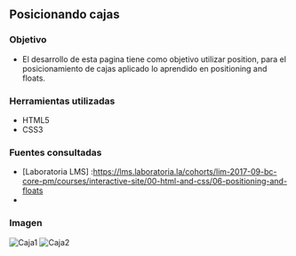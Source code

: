 ## Posicionando cajas
### Objetivo

- El desarrollo de esta pagina tiene como objetivo utilizar position, para el posicionamiento de cajas aplicado lo aprendido en positioning and floats.

### Herramientas utilizadas
- HTML5
- CSS3

### Fuentes consultadas
- [Laboratoria LMS] :https://lms.laboratoria.la/cohorts/lim-2017-09-bc-core-pm/courses/interactive-site/00-html-and-css/06-positioning-and-floats
- [EDteam]: https://www.youtube.com/watch?v=fQmdNY8u2F4

### Imagen
![Caja1](images/caja1.png)
![Caja2](images/caja2.png)
